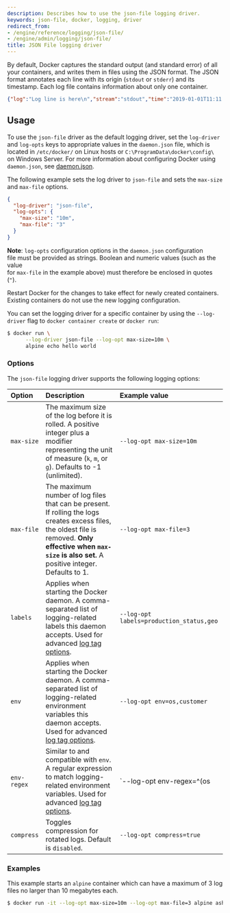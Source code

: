 ```yaml
---
description: Describes how to use the json-file logging driver.
keywords: json-file, docker, logging, driver
redirect_from:
- /engine/reference/logging/json-file/
- /engine/admin/logging/json-file/
title: JSON File logging driver
---
```



By default, Docker captures the standard output (and standard error) of all your containers,
and writes them in files using the JSON format. The JSON format annotates each line with its
origin (`stdout` or `stderr`) and its timestamp. Each log file contains information about
only one container.

```json
{"log":"Log line is here\n","stream":"stdout","time":"2019-01-01T11:11:11.111111111Z"}
```

## Usage

To use the `json-file` driver as the default logging driver, set the `log-driver`
and `log-opts` keys to appropriate values in the `daemon.json` file, which is
located in `/etc/docker/` on Linux hosts or
`C:\ProgramData\docker\config\` on Windows Server. For more information about
configuring Docker using `daemon.json`, see
[daemon.json](/engine/reference/commandline/dockerd.md#daemon-configuration-file).

The following example sets the log driver to `json-file` and sets the `max-size` and `max-file` options.

```json
{
  "log-driver": "json-file",
  "log-opts": {
    "max-size": "10m",
    "max-file": "3"
  }
}
```
**Note**: `log-opts` configuration options in the `daemon.json` configuration		
file must be provided as strings. Boolean and numeric values (such as the value		
for `max-file` in the example above) must therefore be enclosed in quotes (`"`).

Restart Docker for the changes to take effect for newly created containers. Existing containers do not use the new logging configuration.

You can set the logging driver for a specific container by using the
`--log-driver` flag to `docker container create` or `docker run`:

```bash
$ docker run \
      --log-driver json-file --log-opt max-size=10m \
      alpine echo hello world
```

### Options

The `json-file` logging driver supports the following logging options:

| Option      | Description                                                                                                                                                                                                   | Example  value                           |
|:------------|:--------------------------------------------------------------------------------------------------------------------------------------------------------------------------------------------------------------|:-----------------------------------------|
| `max-size`  | The maximum size of the log before it is rolled. A positive integer plus a modifier representing the unit of measure (`k`, `m`, or `g`). Defaults to -1 (unlimited).                                          | `--log-opt max-size=10m`                 |
| `max-file`  | The maximum number of log files that can be present. If rolling the logs creates excess files, the oldest file is removed. **Only effective when `max-size` is also set.** A positive integer. Defaults to 1. | `--log-opt max-file=3`                   |
| `labels`    | Applies when starting the Docker daemon. A comma-separated list of logging-related labels this daemon accepts. Used for advanced [log tag options](log_tags.md).                                          | `--log-opt labels=production_status,geo` |
| `env`       | Applies when starting the Docker daemon. A comma-separated list of logging-related environment variables this daemon accepts. Used for advanced [log tag options](log_tags.md).                           | `--log-opt env=os,customer`              |
| `env-regex` | Similar to and compatible with `env`. A regular expression to match logging-related environment variables. Used for advanced [log tag options](log_tags.md).                                                  | `--log-opt env-regex=^(os|customer).`    |
| `compress`  | Toggles compression for rotated logs. Default is `disabled`. | `--log-opt compress=true` |


### Examples

This example starts an `alpine` container which can have a maximum of 3 log
files no larger than 10 megabytes each.

```bash
$ docker run -it --log-opt max-size=10m --log-opt max-file=3 alpine ash
```
